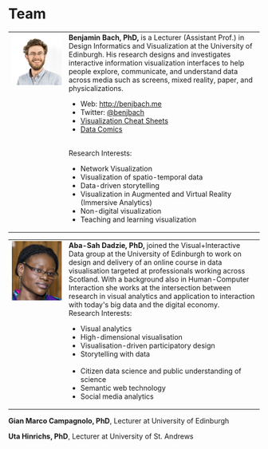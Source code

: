 # Team 

<table>
  <tr>
    <td style="vertical-align:top;width:100px;"><img src="images/me.png"/></td>
    <td style="vertical-align:top;">
      <b><!-- a href="bach.html" -->Benjamin Bach, PhD<!-- /a -->,</b> is a Lecturer (Assistant Prof.) in Design Informatics and Visualization at the University of Edinburgh. His research designs and investigates interactive information visualization interfaces to help people explore, communicate, and understand data across media such as screens, mixed reality, paper, and physicalizations.

<ul>
  <li>Web: <a href="http://benjbach.me">http://benjbach.me</a></li>
  <li>Twitter: <a href="https://twitter.com/benjbach">@benjbach</a></li>
  <li><a href="http://visualizationcheatsheets.github.io">Visualization Cheat Sheets</a></li>
  <li><a href="http://datacomics.net">Data Comics</a></li>
</ul>

<br />Research Interests: 
<ul>
  <li>Network Visualization</li>
  <li>Visualization of spatio-temporal data</li>
  <li>Data-driven storytelling</li>
  <li>Visualization in Augmented and Virtual Reality (Immersive Analytics)</li>
  <li>Non-digital visualization</li>
  <li>Teaching and learning visualization</li>
</ul>
   </td>
  </tr>
</table>  
  

<table>
  <tr>
    <td style="vertical-align:top;width:100px;"><img src="images/aba-sah.jpg" width = 300/></td>
    <td style="vertical-align:top;">
      <b>Aba-Sah Dadzie, PhD,</b> joined the Visual+Interactive Data group at the University of Edinburgh to work on design and delivery of an online course in data visualisation targeted at professionals working across Scotland. With a background also in Human-Computer Interaction she works at the intersection between research in visual analytics and application to interaction with today's big data and the digital economy.

<br />
Research Interests:
    <ul>
      <li>Visual analytics</li>
      <li>High-dimensional visualisation</li>
      <li>Visualisation-driven participatory design</li>
      <li>Storytelling with data</li><br />
      <li>Citizen data science and public understanding of science</li>
      <li>Semantic web technology</li>
      <li>Social media analytics</li>
    </ul>
   </td>
  </tr>
</table>
  
__Gian Marco Campagnolo, PhD__, Lecturer at University of Edinburgh

__Uta Hinrichs, PhD__, Lecturer at University of St. Andrews
